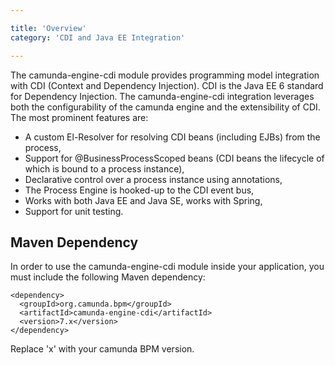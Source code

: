 ```yaml
---

title: 'Overview'
category: 'CDI and Java EE Integration'

---
```


The camunda-engine-cdi module provides programming model integration with CDI (Context and Dependency Injection). CDI is the Java EE 6 standard for Dependency Injection. The camunda-engine-cdi integration leverages both the configurability of the camunda engine and the extensibility of CDI. The most prominent features are:

 * A custom El-Resolver for resolving CDI beans (including EJBs) from the process,
 * Support for @BusinessProcessScoped beans (CDI beans the lifecycle of which is bound to a process instance),
 * Declarative control over a process instance using annotations,
 * The Process Engine is hooked-up to the CDI event bus,
 * Works with both Java EE and Java SE, works with Spring,
 * Support for unit testing.

## Maven Dependency

In order to use the camunda-engine-cdi module inside your application, you must include the following Maven dependency:

    <dependency>
      <groupId>org.camunda.bpm</groupId>
      <artifactId>camunda-engine-cdi</artifactId>
      <version>7.x</version>
    </dependency>

Replace 'x' with your camunda BPM version.
